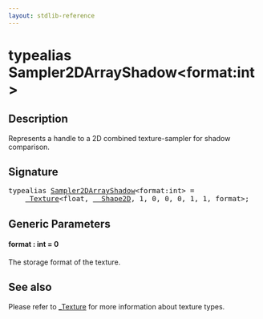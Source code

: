 ```yaml
---
layout: stdlib-reference
---
```


# typealias Sampler2DArrayShadow\<format:int\>

## Description

Represents a handle to a 2D combined texture-sampler for shadow comparison.

## Signature

<pre>
<span class='code_keyword'>typealias</span> <a href="sampler2darrayshadow-089e.html" class="code_type">Sampler2DArrayShadow</a>&lt;format:<span class="code_keyword">int</span>&gt; = 
    <a href="../types/0texture-01/index.html" class="code_type">_Texture</a>&lt;<span class="code_keyword">float</span>, <a href="../types/0_shape2d-028/index.html" class="code_type">__Shape2D</a>, 1, 0, 0, 0, 1, 1, format&gt;;
</pre>

## Generic Parameters

####  <a id="decl-format"></a>format  : int = 0
The storage format of the texture.


## See also

Please refer to <span class='code'><a href="../types/0texture-01/index.html" class="code_type">_Texture</a></span> for more information about texture types.


